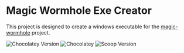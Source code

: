 # Magic Wormhole Exe Creator

This project is designed to create a windows executable for the
[magic-wormhole](https://github.com/magic-wormhole/magic-wormhole) project.

![Chocolatey Version](https://img.shields.io/chocolatey/v/magic-wormhole)
![Chocolatey](https://img.shields.io/chocolatey/dt/magic-wormhole)
![Scoop Version](https://img.shields.io/scoop/v/magic-wormhole)
